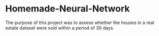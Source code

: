 # Homemade-Neural-Network
The purpose of this project was to assess whether the houses in a real estate dataset were sold within a period of 30 days.
